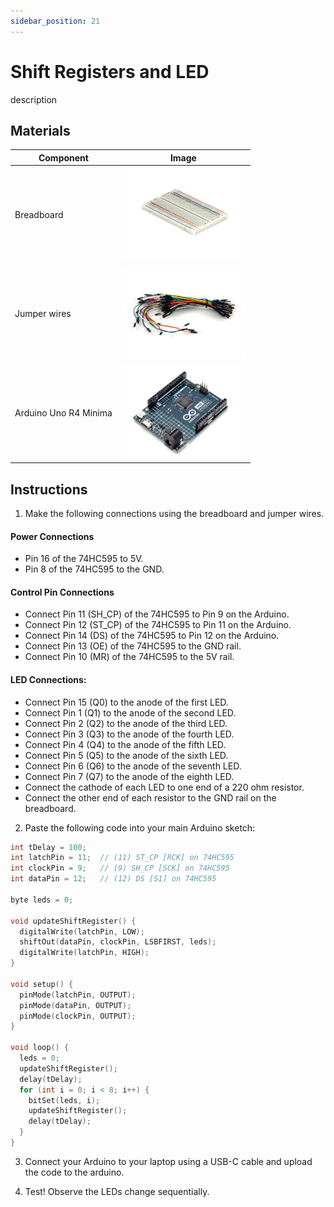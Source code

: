 ```yaml
---
sidebar_position: 21
---
```

# Shift Registers and LED
description

## Materials
| Component                                   | Image                                                                                          |
|---------------------------------------------|------------------------------------------------------------------------------------------------|
| Breadboard                                  | <img src="/img/docs/UNO-R4-Starter-Kit/breadboard.webp" width="200" height="150" />       |
| Jumper wires                                | <img src="/img/docs/UNO-R4-Starter-Kit/jumper-wires.webp" width="200" height="150" />       |
| Arduino Uno R4 Minima                       | <img src="/img/docs/UNO-R4-Starter-Kit/arduino-r4-minima.webp" width="190" height="150" />               |

## Instructions

1. Make the following connections using the breadboard and jumper wires.
#### Power Connections
- Pin 16 of the 74HC595 to 5V.
- Pin 8 of the 74HC595 to the GND.

#### Control Pin Connections
- Connect Pin 11 (SH_CP) of the 74HC595 to Pin 9 on the Arduino.
- Connect Pin 12 (ST_CP) of the 74HC595 to Pin 11 on the Arduino.
- Connect Pin 14 (DS) of the 74HC595 to Pin 12 on the Arduino.
- Connect Pin 13 (OE) of the 74HC595 to the GND rail.
- Connect Pin 10 (MR) of the 74HC595 to the 5V rail.

#### LED Connections:
- Connect Pin 15 (Q0) to the anode of the first LED.
- Connect Pin 1 (Q1) to the anode of the second LED.
- Connect Pin 2 (Q2) to the anode of the third LED.
- Connect Pin 3 (Q3) to the anode of the fourth LED.
- Connect Pin 4 (Q4) to the anode of the fifth LED.
- Connect Pin 5 (Q5) to the anode of the sixth LED.
- Connect Pin 6 (Q6) to the anode of the seventh LED.
- Connect Pin 7 (Q7) to the anode of the eighth LED.
- Connect the cathode of each LED to one end of a 220 ohm resistor.
- Connect the other end of each resistor to the GND rail on the breadboard.

2. Paste the following code into your main Arduino sketch:
```cpp
int tDelay = 100;
int latchPin = 11;  // (11) ST_CP [RCK] on 74HC595
int clockPin = 9;   // (9) SH_CP [SCK] on 74HC595
int dataPin = 12;   // (12) DS [S1] on 74HC595

byte leds = 0;

void updateShiftRegister() {
  digitalWrite(latchPin, LOW);
  shiftOut(dataPin, clockPin, LSBFIRST, leds);
  digitalWrite(latchPin, HIGH);
}

void setup() {
  pinMode(latchPin, OUTPUT);
  pinMode(dataPin, OUTPUT);
  pinMode(clockPin, OUTPUT);
}

void loop() {
  leds = 0;
  updateShiftRegister();
  delay(tDelay);
  for (int i = 0; i < 8; i++) {
    bitSet(leds, i);
    updateShiftRegister();
    delay(tDelay);
  }
}
```

3. Connect your Arduino to your laptop using a USB-C cable and upload the code to the arduino.

4. Test! Observe the LEDs change sequentially.